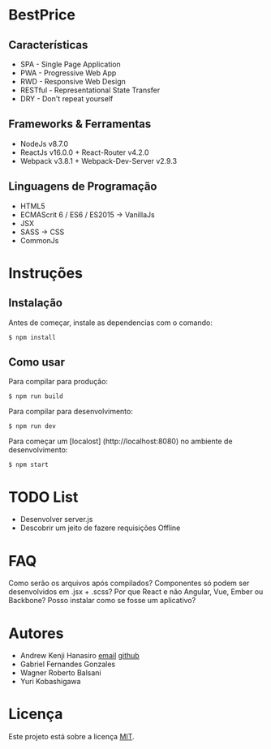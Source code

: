 # BestPrice
Características
---------------
* SPA - Single Page Application
* PWA - Progressive Web App
* RWD - Responsive Web Design
* RESTful - Representational State Transfer
* DRY - Don't repeat yourself

Frameworks & Ferramentas
------------------------
* NodeJs v8.7.0
* ReactJs v16.0.0 + React-Router v4.2.0
* Webpack v3.8.1 + Webpack-Dev-Server v2.9.3 

Linguagens de Programação
-------------------------
* HTML5
* ECMAScrit 6 / ES6 / ES2015 -> VanillaJs
* JSX
* SASS -> CSS
* CommonJs

# Instruções
Instalação
----------
Antes de começar, instale as dependencias com o comando:
```shell
$ npm install
```

Como usar
---------
Para compilar para produção:
```shell
$ npm run build
```

Para compilar para desenvolvimento:
```shell
$ npm run dev
```

Para começar um [localost] (http://localhost:8080) no ambiente de desenvolvimento:
```shell
$ npm start
```

TODO List
=========
* Desenvolver server.js
* Descobrir um jeito de fazere requisições Offline

# FAQ
Como serão os arquivos após compilados?
Componentes só podem ser desenvolvidos em .jsx + .scss?
Por que React e não Angular, Vue, Ember ou Backbone?
Posso instalar como se fosse um aplicativo?


# Autores
* Andrew Kenji Hanasiro [email](mailto:andrewkanasiro@gmail.com) [github](https://github.com/AndrewHanasiro)
* Gabriel Fernandes Gonzales
* Wagner Roberto Balsani
* Yuri Kobashigawa

# Licença
Este projeto está sobre a licença [MIT](https://github.com/AndrewHanasiro/bestprice/LICENSE).